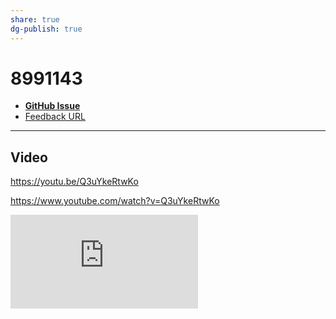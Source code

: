 ```yaml
---
share: true
dg-publish: true
---
```

# 8991143

- [**GitHub Issue**](https://github.com/ExtraKeys/feedback/issues/) 
- [Feedback URL](https://feedbackassistant.apple.com/feedback/8991143)

---

## Video

https://youtu.be/Q3uYkeRtwKo

https://www.youtube.com/watch?v=Q3uYkeRtwKo

<iframe width="auto" height="auto" src="https://www.youtube.com/embed/Q3uYkeRtwKo?controls=0" title="YouTube video player" frameborder="0" allow="accelerometer; autoplay; clipboard-write; encrypted-media; gyroscope; picture-in-picture" allowfullscreen></iframe>